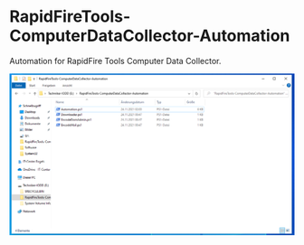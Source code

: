 # RapidFireTools-ComputerDataCollector-Automation
Automation for RapidFire Tools Computer Data Collector.

<img src="./Images/1.png"/>

